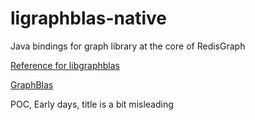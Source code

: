 # ligraphblas-native

Java bindings for graph library at the core of RedisGraph

[Reference for libgraphblas](http://www.mit.edu/~kepner/GraphBLAS/GraphBLAS-Math-release.pdf)

[GraphBlas](http://graphblas.org/index.php?title=Graph_BLAS_Forum)

POC, Early days, title is a bit misleading